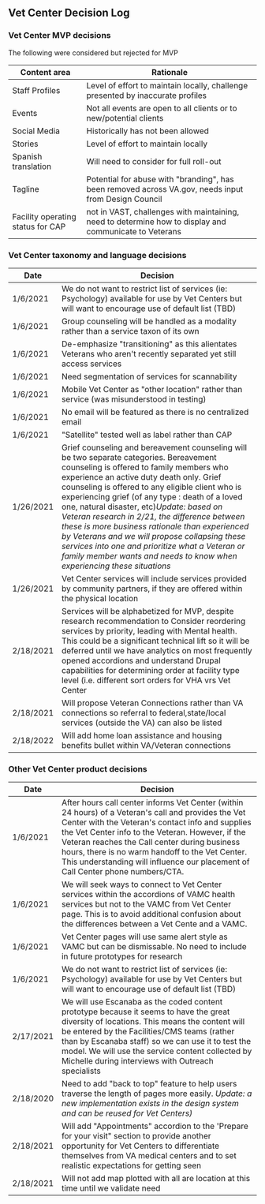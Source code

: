
## Vet Center Decision Log 

### Vet Center MVP decisions

The following were considered but rejected for MVP

| Content area | Rationale |
| ------- | -------- |
| Staff Profiles | Level of effort to maintain locally, challenge presented by inaccurate profiles |
| Events | Not all events are open to all clients or to new/potential clients |
| Social Media | Historically has not been allowed |
| Stories | Level of effort to maintain locally |
| Spanish translation | Will need to consider for full roll-out |
| Tagline | Potential for abuse with "branding", has been removed across VA.gov, needs input from Design Council | 
| Facility operating status for CAP | not in VAST, challenges with maintaining, need to determine how to display and communicate to Veterans |

### Vet Center taxonomy and language decisions

| Date | Decision |
| ---- | ---- |
| 1/6/2021 | We do not want to restrict list of services (ie: Psychology) available for use by Vet Centers but will want to encourage use of default list (TBD) |
| 1/6/2021 | Group counseling will be handled as a modality rather than a service taxon of its own |
| 1/6/2021 | De-emphasize "transitioning" as this alientates Veterans who aren't recently separated yet still access services |
| 1/6/2021 | Need segmentation of services for scannability | 
| 1/6/2021 | Mobile Vet Center as "other location" rather than service (was misunderstood in testing) |
| 1/6/2021 | No email will be featured as there is no centralized email |
| 1/6/2021 | "Satellite" tested well as label rather than CAP |
| 1/26/2021 | Grief counseling and bereavement counseling will be two separate categories. Bereavement counseling is offered to family members who experience an active duty death only. Grief counseling is offered to any eligible client who is experiencing grief (of any type : death of a loved one, natural disaster, etc)_Update: based on Veteran research in 2/21, the difference between these is more business rationale than experienced by Veterans and we will propose collapsing these services into one and prioritize what a Veteran or family member wants and needs to know when experiencing these situations_ |
| 1/26/2021 | Vet Center services will include services provided by community partners, if they are offered within the physical location | 
| 2/18/2021 | Services will be alphabetized for MVP, despite research recommendation to Consider reordering services by priority, leading with Mental health. This could be a significant technical lift so it will be deferred until we have analytics on most frequently opened accordions and understand Drupal capabilities for determining order at facility type level (i.e. different sort orders for VHA vrs Vet Center |
| 2/18/2021 | Will propose Veteran Connections rather than VA connections so referral to federal,state/local services (outside the VA) can also be listed |
| 2/18/2022 | Will add home loan assistance and housing benefits bullet within VA/Veteran connections |


### Other Vet Center product decisions

| Date | Decision |
| ---- | ---- |
| 1/6/2021 | After hours call center informs Vet Center (within 24 hours) of a Veteran's call and provides the Vet Center with the Veteran's contact info and supplies the Vet Center info to the Veteran. However, if the Veteran reaches the Call center during business hours, there is no warm handoff to the Vet Center. This understanding will influence our placement of Call Center phone numbers/CTA. |
| 1/6/2021 | We will seek ways to connect to Vet Center services within the accordions of VAMC health services but not to the VAMC from Vet Center page. This is to avoid additional confusion about the differences between a Vet Cente and a VAMC. |
| 1/6/2021 | Vet Center pages will use same alert style as VAMC but can be dismissable. No need to include in future prototypes for research |
| 1/6/2021 | We do not want to restrict list of services (ie: Psychology) available for use by Vet Centers but will want to encourage use of default list (TBD) |
| 2/17/2021 | We will use Escanaba as the coded content prototype because it seems to have the great diversity of locations. This means the content will be entered by the Facilities/CMS teams (rather than by Escanaba staff) so we can use it to test the model. We will use the service content collected by Michelle during interviews with Outreach specialists |
| 2/18/2020 | Need to add "back to top" feature to  help users traverse the length of pages more easily.  _Update: a new implementation exists in the design system and can be reused for Vet Centers)_|
| 2/18/2021 | Will add "Appointments" accordion to the 'Prepare for your visit" section to provide another opportunity for Vet Centers to differentiate themselves from VA medical centers and to set realistic expectations for getting seen |
| 2/18/2021 | Will not add map plotted with all are location at this time until we validate need |

